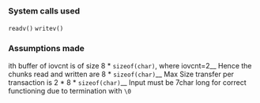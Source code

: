 ### System calls used
`readv()`
`writev()`

### Assumptions made
ith buffer of iovcnt is of size 8 * ` sizeof(char) `, where iovcnt=2__
Hence the chunks read and written are 8 * ` sizeof(char) `__
Max Size transfer per transaction is 2 * 8 * ` sizeof(char) `__
Input must be 7char long for correct functioning due to termination with ` \0 `